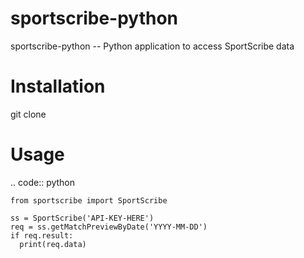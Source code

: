 sportscribe-python
==================

sportscribe-python -- Python application to access SportScribe data

Installation
============

git clone 


Usage
=====

.. code:: python

	from sportscribe import SportScribe

	ss = SportScribe('API-KEY-HERE')
	req = ss.getMatchPreviewByDate('YYYY-MM-DD')
	if req.result:
	  print(req.data)

